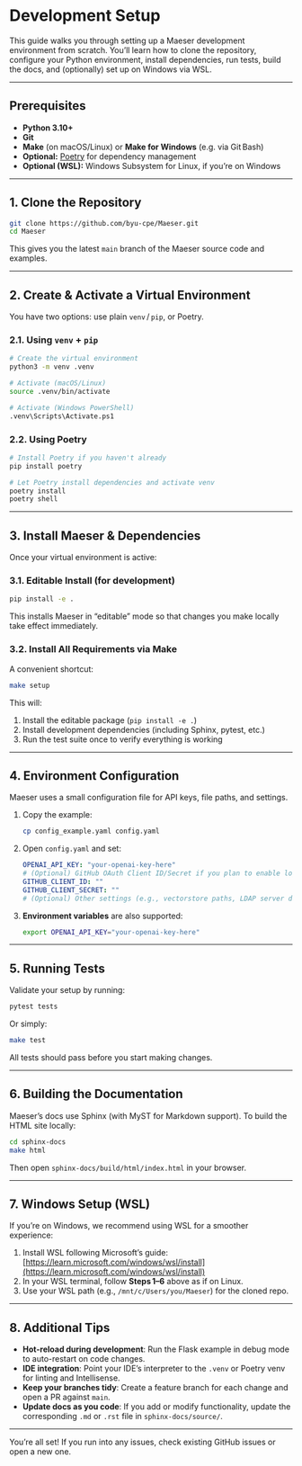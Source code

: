 # Development Setup

This guide walks you through setting up a Maeser development environment from scratch. You’ll learn how to clone the repository, configure your Python environment, install dependencies, run tests, build the docs, and (optionally) set up on Windows via WSL.

---

## Prerequisites

- **Python 3.10+**
- **Git**
- **Make** (on macOS/Linux) or **Make for Windows** (e.g. via Git Bash)
- **Optional:** [Poetry](https://python-poetry.org/) for dependency management
- **Optional (WSL):** Windows Subsystem for Linux, if you’re on Windows

---

## 1. Clone the Repository

```bash
git clone https://github.com/byu-cpe/Maeser.git
cd Maeser
```

This gives you the latest `main` branch of the Maeser source code and examples.

---

## 2. Create & Activate a Virtual Environment

You have two options: use plain `venv` / `pip`, or Poetry.

### 2.1. Using `venv` + `pip`

```bash
# Create the virtual environment
python3 -m venv .venv

# Activate (macOS/Linux)
source .venv/bin/activate

# Activate (Windows PowerShell)
.venv\Scripts\Activate.ps1
```

### 2.2. Using Poetry

```bash
# Install Poetry if you haven't already
pip install poetry

# Let Poetry install dependencies and activate venv
poetry install
poetry shell
```

---

## 3. Install Maeser & Dependencies

Once your virtual environment is active:

### 3.1. Editable Install (for development)

```bash
pip install -e .
```

This installs Maeser in “editable” mode so that changes you make locally take effect immediately.

### 3.2. Install All Requirements via Make

A convenient shortcut:

```bash
make setup
```

This will:

1. Install the editable package (`pip install -e .`)
2. Install development dependencies (including Sphinx, pytest, etc.)
3. Run the test suite once to verify everything is working

---

## 4. Environment Configuration

Maeser uses a small configuration file for API keys, file paths, and settings.

1. Copy the example:
   ```bash
   cp config_example.yaml config.yaml
   ```
2. Open `config.yaml` and set:
   ```yaml
   OPENAI_API_KEY: "your-openai-key-here"
   # (Optional) GitHub OAuth Client ID/Secret if you plan to enable login
   GITHUB_CLIENT_ID: ""
   GITHUB_CLIENT_SECRET: ""
   # (Optional) Other settings (e.g., vectorstore paths, LDAP server details, etc.)
   ```
3. **Environment variables** are also supported:
   ```bash
   export OPENAI_API_KEY="your-openai-key-here"
   ```

---

## 5. Running Tests

Validate your setup by running:

```bash
pytest tests
```

Or simply:

```bash
make test
```

All tests should pass before you start making changes.

---

## 6. Building the Documentation

Maeser’s docs use Sphinx (with MyST for Markdown support). To build the HTML site locally:

```bash
cd sphinx-docs
make html
```

Then open `sphinx-docs/build/html/index.html` in your browser.

---

## 7. Windows Setup (WSL)

If you’re on Windows, we recommend using WSL for a smoother experience:

1. Install WSL following Microsoft’s guide:\
   [https://learn.microsoft.com/windows/wsl/install](https://learn.microsoft.com/windows/wsl/install)
2. In your WSL terminal, follow **Steps 1–6** above as if on Linux.
3. Use your WSL path (e.g., `/mnt/c/Users/you/Maeser`) for the cloned repo.

---

## 8. Additional Tips

- **Hot-reload during development**: Run the Flask example in debug mode to auto-restart on code changes.
- **IDE integration**: Point your IDE’s interpreter to the `.venv` or Poetry venv for linting and Intellisense.
- **Keep your branches tidy**: Create a feature branch for each change and open a PR against `main`.
- **Update docs as you code**: If you add or modify functionality, update the corresponding `.md` or `.rst` file in `sphinx-docs/source/`.

---

You’re all set!
If you run into any issues, check existing GitHub issues or open a new one.

